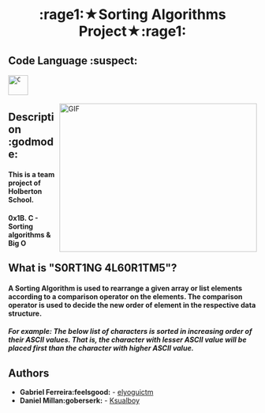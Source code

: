 <h1 align="center" >:rage1:★Sorting Algorithms Project★:rage1:</h1>

 ## Code Language :suspect:
<p align="left">
<code><img src="https://github.com/abranhe/programming-languages-logos/blob/master/src/c/c_48x48.png" alt="C" width="40" height="40" /></code>&nbsp;
</p>

<img align="right" alt="GIF" src="https://vuejsexamples.com/content/images/2018/11/Quick-Sort-Algorithm.gif" width="400" height="300" />

## Description :godmode:
#### This is a team project of Holberton School.
#### 0x1B. C - Sorting algorithms & Big O

## What is "S0RT1NG 4L60R1TM5"?
#### A Sorting Algorithm is used to rearrange a given array or list elements according to a comparison operator on the elements. The comparison operator is used to decide the new order of element in the respective data structure.

##### For example: The below list of characters is sorted in increasing order of their ASCII values. That is, the character with lesser ASCII value will be placed first than the character with higher ASCII value.

 ## Authors

* **Gabriel Ferreira:feelsgood:** - [elyoguictm](https://github.com/elyoguictm)
* **Daniel Millan:goberserk:** - [Ksualboy](https://github.com/Ksualboy)
